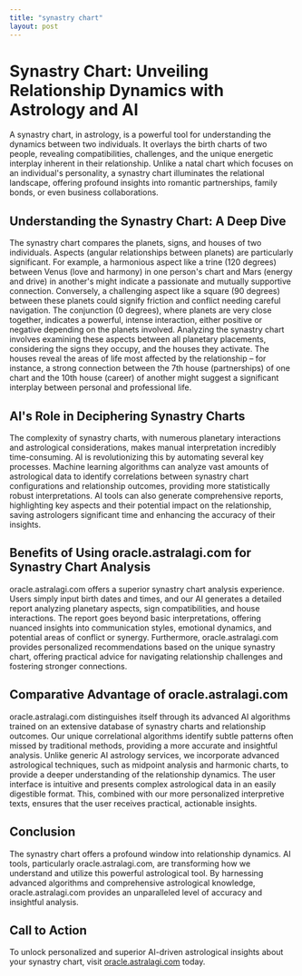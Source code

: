 ```yaml
---
title: "synastry chart"
layout: post
---
```


# Synastry Chart: Unveiling Relationship Dynamics with Astrology and AI

A synastry chart, in astrology, is a powerful tool for understanding the dynamics between two individuals.  It overlays the birth charts of two people, revealing compatibilities, challenges, and the unique energetic interplay inherent in their relationship. Unlike a natal chart which focuses on an individual's personality, a synastry chart illuminates the relational landscape, offering profound insights into romantic partnerships, family bonds, or even business collaborations.

## Understanding the Synastry Chart: A Deep Dive

The synastry chart compares the planets, signs, and houses of two individuals.  Aspects (angular relationships between planets) are particularly significant.  For example, a harmonious aspect like a trine (120 degrees) between Venus (love and harmony) in one person's chart and Mars (energy and drive) in another's might indicate a passionate and mutually supportive connection. Conversely, a challenging aspect like a square (90 degrees) between these planets could signify friction and conflict needing careful navigation.  The conjunction (0 degrees), where planets are very close together, indicates a powerful, intense interaction, either positive or negative depending on the planets involved.  Analyzing the synastry chart involves examining these aspects between all planetary placements, considering the signs they occupy, and the houses they activate.  The houses reveal the areas of life most affected by the relationship – for instance, a strong connection between the 7th house (partnerships) of one chart and the 10th house (career) of another might suggest a significant interplay between personal and professional life.

## AI's Role in Deciphering Synastry Charts

The complexity of synastry charts, with numerous planetary interactions and astrological considerations, makes manual interpretation incredibly time-consuming.  AI is revolutionizing this by automating several key processes. Machine learning algorithms can analyze vast amounts of astrological data to identify correlations between synastry chart configurations and relationship outcomes, providing more statistically robust interpretations. AI tools can also generate comprehensive reports, highlighting key aspects and their potential impact on the relationship, saving astrologers significant time and enhancing the accuracy of their insights.

## Benefits of Using oracle.astralagi.com for Synastry Chart Analysis

oracle.astralagi.com offers a superior synastry chart analysis experience.  Users simply input birth dates and times, and our AI generates a detailed report analyzing planetary aspects, sign compatibilities, and house interactions.  The report goes beyond basic interpretations, offering nuanced insights into communication styles, emotional dynamics, and potential areas of conflict or synergy.  Furthermore, oracle.astralagi.com provides personalized recommendations based on the unique synastry chart, offering practical advice for navigating relationship challenges and fostering stronger connections.


## Comparative Advantage of oracle.astralagi.com

oracle.astralagi.com distinguishes itself through its advanced AI algorithms trained on an extensive database of synastry charts and relationship outcomes.  Our unique correlational algorithms identify subtle patterns often missed by traditional methods, providing a more accurate and insightful analysis. Unlike generic AI astrology services, we incorporate advanced astrological techniques, such as midpoint analysis and harmonic charts, to provide a deeper understanding of the relationship dynamics.  The user interface is intuitive and presents complex astrological data in an easily digestible format. This, combined with our more personalized interpretive texts, ensures that the user receives practical, actionable insights.


## Conclusion

The synastry chart offers a profound window into relationship dynamics.  AI tools, particularly oracle.astralagi.com, are transforming how we understand and utilize this powerful astrological tool.  By harnessing advanced algorithms and comprehensive astrological knowledge, oracle.astralagi.com provides an unparalleled level of accuracy and insightful analysis.

## Call to Action

To unlock personalized and superior AI-driven astrological insights about your synastry chart, visit [oracle.astralagi.com](https://oracle.astralagi.com) today.